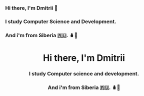### Hi there, I'm Dmitrii 👋
### I study Computer Science and Development.
### And i'm from Siberia  🇷🇺. 🪆🐻

<h1 align="center">Hi there, I'm Dmitrii</h1> 
<h3 align="center">I study Computer science and development. </h3>
<h3 align="center">And i'm from Siberia  🇷🇺. 🪆🐻</h3>
  
<!--
**SpaceSurfer999/SpaceSurfer999** is a ✨ _special_ ✨ repository because its `README.md` (this file) appears on your GitHub profile.

Here are some ideas to get you started:

- 🔭 I’m currently working on ...
- 🌱 I’m currently learning ...
- 👯 I’m looking to collaborate on ...
- 🤔 I’m looking for help with ...
- 💬 Ask me about ...
- 📫 How to reach me: ...
- 😄 Pronouns: ...
- ⚡ Fun fact: ...
-->
